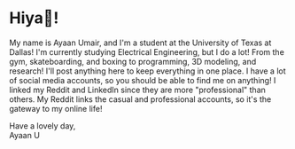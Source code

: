 # Hiya👋!

My name is Ayaan Umair, and I'm a student at the University of Texas at Dallas! I'm currently studying Electrical Engineering, but I do a lot! From the gym, skateboarding, and boxing to programming, 3D modeling, and research! I'll post anything here to keep everything in one place. I have a lot of social media accounts, so you should be able to find me on anything! I linked my Reddit and LinkedIn since they are more "professional" than others. My Reddit links the casual and professional accounts, so it's the gateway to my online life!

Have a lovely day,
\
Ayaan U

